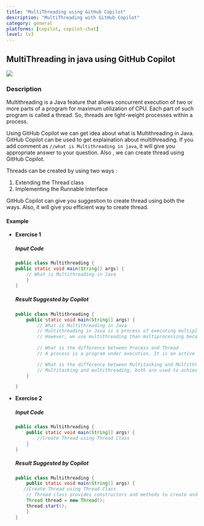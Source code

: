 ```yaml
---
title: "MultiThreading using GitHub Copilot"
description: "MultiThreading with GitHub Copilot"
category: general
platforms: [copilot, copilot-chat]
level: lv3
---
```


## MultiThreading in java using GitHub Copilot
[<img src="https://img.shields.io/badge/Lv3-Mature_Best_Practice-brightgreen">](https://github.com/orgs/AI-Native-Development/projects/1/)

### Description
Multithreading is a Java feature that allows concurrent execution of two or more parts of a program for maximum utilization of CPU. Each part of such program is called a thread. So, threads are light-weight processes within a process.

Using GitHub Copilot we can get idea about what is Multithreading in Java.
GitHub Copilot can be used to get explaination about multithreading. If you add comment as `//what is Multithreading in java`, it will give you appropriate answer to your question.
Also , we can create thread using GitHub Copilot. 

Threads can be created by using two ways : 

1. Extending the Thread class 
2. Implementing the Runnable Interface

GitHub Copilot can give you suggestion to create thread using both the ways. Also, it will give you efficient way to create thread.

#### Example
- **Exercise 1**
    ##### Input Code
    ```java
    public class Multithreading {
    public static void main(String[] args) {
        // What is Multithreading in Java
        }
    }
    ```

    ##### Result Suggested by Copilot

    ```java
    public class Multithreading {
        public static void main(String[] args) {
            // What is Multithreading in Java
            // Multithreading in Java is a process of executing multiple threads simultaneously. Thread is a lightweight sub-process, the smallest unit of processing. Multiprocessing and multithreading, both are used to achieve multitasking.
            // However, we use multithreading than multiprocessing because threads share a common memory area. They don't allocate separate memory area so saves memory, and context-switching between the threads takes less time than process.
        
            // What is the difference between Process and Thread
            // A process is a program under execution. It is an active entity, and it is heavy-weight. A thread is a subset of a process. It is a passive entity, and it is lightweight.

            // What is the difference between Multitasking and Multithreading
            // Multitasking and multithreading, both are used to achieve multitasking. Multitasking is when multiple tasks share common processing resources such as a CPU. Multithreading is when multiple threads in a process share common processing resources.
        }

    }
    ```
- **Exercise 2**
    ##### Input Code
    ```java
    public class Multithreading {
        public static void main(String[] args) {
            //Create Thread using Thread Class
        }
    }
    ```
    
    ##### Result Suggested by Copilot
    
    ```java
    public class Multithreading {
        public static void main(String[] args) {
       //Create Thread using Thread Class
        // Thread class provides constructors and methods to create and perform operations on a thread. Thread class extends Object class and implements Runnable interface.
        Thread thread = new Thread();
        thread.start();
        }
    }
    ```

